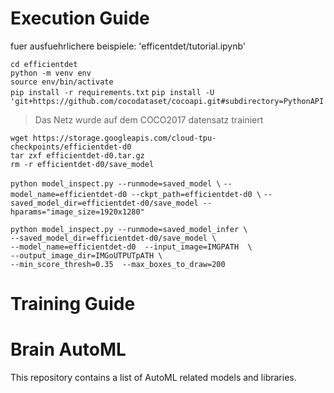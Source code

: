 # Execution Guide

fuer ausfuehrlichere beispiele: 
'efficentdet/tutorial.ipynb'

`cd efficientdet`<br>
`python -m venv env`<br>
`source env/bin/activate`<br>
`pip install -r requirements.txt`
`pip install -U 'git+https://github.com/cocodataset/cocoapi.git#subdirectory=PythonAPI`<br>
> Das Netz wurde auf dem COCO2017 datensatz trainiert

`wget https://storage.googleapis.com/cloud-tpu-checkpoints/efficientdet-d0`<br>
`tar zxf efficientdet-d0.tar.gz` <br>
`rm -r efficientdet-d0/save_model` <br>

`python model_inspect.py --runmode=saved_model \`
`--model_name=efficientdet-d0 --ckpt_path=efficientdet-d0 \`
`--saved_model_dir=efficientdet-d0/save_model --hparams="image_size=1920x1280"`

`python model_inspect.py --runmode=saved_model_infer \`<br>
  `--saved_model_dir=efficientdet-d0/save_model \`<br>
  `--model_name=efficientdet-d0  --input_image=IMGPATH  \`<br>
  `--output_image_dir=IMGoUTPUTpATH \`<br>
  `--min_score_thresh=0.35  --max_boxes_to_draw=200`

# Training Guide


# Brain AutoML

This repository contains a list of AutoML related models and libraries.
